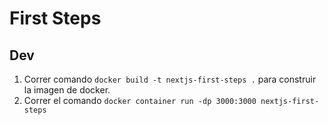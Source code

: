# First Steps

## Dev
1. Correr comando `docker build -t nextjs-first-steps .` para construir la imagen de docker.
2. Correr el comando `docker container run -dp 3000:3000 nextjs-first-steps`